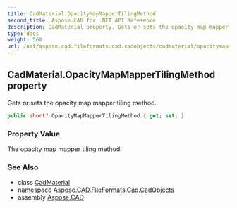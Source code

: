 ```yaml
---
title: CadMaterial.OpacityMapMapperTilingMethod
second_title: Aspose.CAD for .NET API Reference
description: CadMaterial property. Gets or sets the opacity map mapper tiling method
type: docs
weight: 560
url: /net/aspose.cad.fileformats.cad.cadobjects/cadmaterial/opacitymapmappertilingmethod/
---
```

## CadMaterial.OpacityMapMapperTilingMethod property

Gets or sets the opacity map mapper tiling method.

```csharp
public short? OpacityMapMapperTilingMethod { get; set; }
```

### Property Value

The opacity map mapper tiling method.

### See Also

* class [CadMaterial](../)
* namespace [Aspose.CAD.FileFormats.Cad.CadObjects](../../cadmaterial/)
* assembly [Aspose.CAD](../../../)


